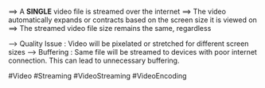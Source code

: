 
==> A **SINGLE** video file is streamed over the internet
==> The video automatically expands or contracts based on the screen size it is viewed on
==> The streamed video file size remains the same, regardless


--> Quality Issue : Video will be pixelated or stretched for different screen sizes
--> Buffering : Same file will be streamed to devices with poor internet connection. This can lead to unnecessary buffering.



#Video #Streaming #VideoStreaming
#VideoEncoding